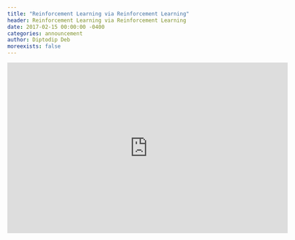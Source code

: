 ```yaml
---
title: "Reinforcement Learning via Reinforcement Learning"
header: Reinforcement Learning via Reinforcement Learning
date: 2017-02-15 00:00:00 -0400
categories: announcement
author: Diptodip Deb
moreexists: false
---
```

<!-- embedded slides should have width="640" height="389" -->
<div class="has-text-centered" style="width:100%;"><iframe src="https://docs.google.com/presentation/d/16ZB88gZ6vGKvkwH88fFrZ6bSdI2DXv5_tOI3ykxw5zA/embed?start=false&loop=false&delayms=3000" frameborder="0" width="640" height="389" allowfullscreen="true" mozallowfullscreen="true" webkitallowfullscreen="true"></iframe></div>

